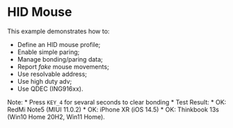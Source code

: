 # HID Mouse

This example demonstrates how to:

* Define an HID mouse profile;
* Enable simple paring;
* Manage bonding/paring data;
* Report _fake_ mouse movements;
* Use resolvable address;
* Use high duty adv;
* Use QDEC (ING916xx).

Note:
    * Press `KEY_4` for sevaral seconds to clear bonding
    * Test Result:
        * OK: RedMi Note5 (MIUI 11.0.2)
        * OK: iPhone XR (iOS 14.5)
        * OK: Thinkbook 13s (Win10 Home 20H2, Win11 Home).
